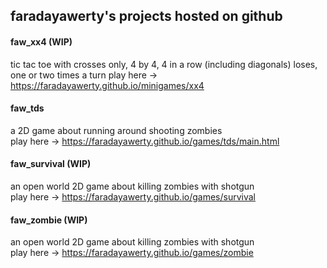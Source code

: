 
## faradayawerty's projects hosted on github

#### faw_xx4 (WIP)
tic tac toe with crosses only, 4 by 4, 4 in a row (including diagonals) loses, one or two times a turn
play here → https://faradayawerty.github.io/minigames/xx4

#### faw_tds
a 2D game about running around shooting zombies\
play here → https://faradayawerty.github.io/games/tds/main.html

#### faw_survival (WIP)
an open world 2D game about killing zombies with shotgun\
play here → https://faradayawerty.github.io/games/survival

#### faw_zombie (WIP)
an open world 2D game about killing zombies with shotgun\
play here → https://faradayawerty.github.io/games/zombie
